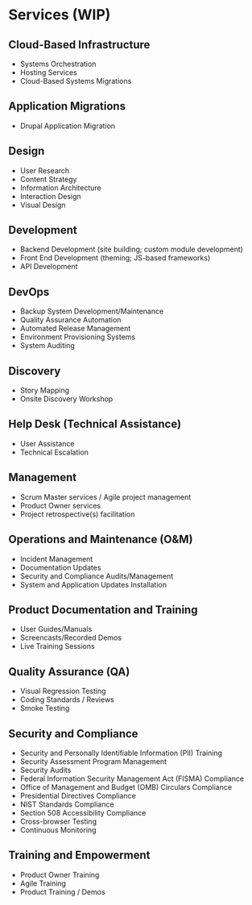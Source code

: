 # Services (WIP)

## Cloud-Based Infrastructure
* Systems Orchestration
* Hosting Services
* Cloud-Based Systems Migrations

## Application Migrations
* Drupal Application Migration

## Design
* User Research
* Content Strategy
* Information Architecture
* Interaction Design
* Visual Design

## Development
* Backend Development (site building; custom module development)
* Front End Development (theming; JS-based frameworks)
* API Development

## DevOps
* Backup System Development/Maintenance
* Quality Assurance Automation
* Automated Release Management
* Environment Provisioning Systems
* System Auditing

## Discovery
* Story Mapping
* Onsite Discovery Workshop

## Help Desk (Technical Assistance)
* User Assistance
* Technical Escalation

## Management
* Scrum Master services / Agile project management
* Product Owner services
* Project retrospective(s) facilitation

## Operations and Maintenance (O&M)
* Incident Management
* Documentation Updates
* Security and Compliance Audits/Management
* System and Application Updates Installation

## Product Documentation and Training
* User Guides/Manuals
* Screencasts/Recorded Demos
* Live Training Sessions

## Quality Assurance (QA)
* Visual Regression Testing
* Coding Standards / Reviews
* Smoke Testing

## Security and Compliance
* Security and Personally Identifiable Information (PII) Training
* Security Assessment Program Management
* Security Audits
* Federal Information Security Management Act (FISMA) Compliance
* Office of Management and Budget (OMB) Circulars Compliance
* Presidential Directives Compliance
* NIST Standards Compliance
* Section 508 Accessibility Compliance
* Cross-browser Testing
* Continuous Monitoring

## Training and Empowerment
* Product Owner Training
* Agile Training
* Product Training / Demos

